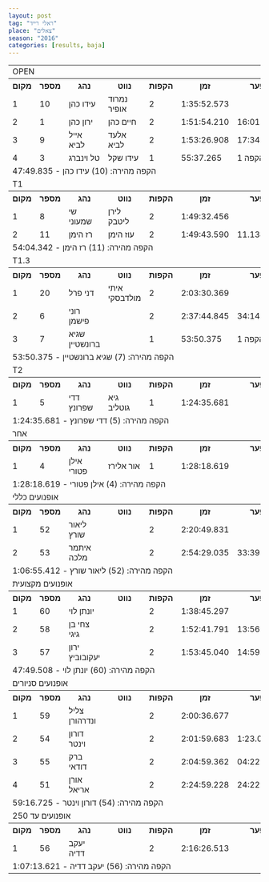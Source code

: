 ```yaml
---
layout: post
tag: "ראלי רייד"
place: "צאלים"
season: "2016"
categories: [results, baja]
---
```

<table class="line_color">
<tr>
    <td colspan="99" class="title_font">OPEN</td>
</tr>
<tr class="rnkh_bkcolor">
    <th class="rnkh_font">מקום</th>
    <th class="rnkh_font">מספר</th>
    <th class="rnkh_font">נהג</th>
    <th class="rnkh_font">נווט</th>
    <th class="rnkh_font">הקפות</th>
    <th class="rnkh_font">זמן</th>
    <th class="rnkh_font">פער</th>
    <th class="rnkh_font">הקפה מהירה</th>
</tr>
<tr class="rnk_bkcolor">
    <td class="rnk_font">1</td>
    <td class="rnk_font">10</td>
    <td class="rnk_font">עידו כהן</td>
    <td class="rnk_font">נמרוד אופיר</td>
    <td class="rnk_font">2</td>
    <td class="rnk_font">1:35:52.573</td>
    <td class="rnk_font"></td>
    <td class="rnk_font">47:49.835</td>
</tr>
<tr class="rnk_bkcolor">
    <td class="rnk_font">2</td>
    <td class="rnk_font">1</td>
    <td class="rnk_font">ירון כהן</td>
    <td class="rnk_font">חיים כהן</td>
    <td class="rnk_font">2</td>
    <td class="rnk_font">1:51:54.210</td>
    <td class="rnk_font">16:01.637</td>
    <td class="rnk_font">50:57.509</td>
</tr>
<tr class="rnk_bkcolor">
    <td class="rnk_font">3</td>
    <td class="rnk_font">9</td>
    <td class="rnk_font">אייל לביא</td>
    <td class="rnk_font">אלעד לביא</td>
    <td class="rnk_font">2</td>
    <td class="rnk_font">1:53:26.908</td>
    <td class="rnk_font">17:34.335</td>
    <td class="rnk_font">48:01.074</td>
</tr>
<tr class="rnk_bkcolor">
    <td class="rnk_font">4</td>
    <td class="rnk_font">3</td>
    <td class="rnk_font">טל וינברג</td>
    <td class="rnk_font">עידו שקל</td>
    <td class="rnk_font">1</td>
    <td class="rnk_font">55:37.265</td>
    <td class="rnk_font">1 הקפה</td>
    <td class="rnk_font">55:37.265</td>
</tr>
<tr>
    <td colspan="99" class="comment_font">הקפה מהירה: (10) עידו כהן - 47:49.835</td>
</tr>
<tr>
    <td colspan="99" class="title_font">T1</td>
</tr>
<tr class="rnkh_bkcolor">
    <th class="rnkh_font">מקום</th>
    <th class="rnkh_font">מספר</th>
    <th class="rnkh_font">נהג</th>
    <th class="rnkh_font">נווט</th>
    <th class="rnkh_font">הקפות</th>
    <th class="rnkh_font">זמן</th>
    <th class="rnkh_font">פער</th>
    <th class="rnkh_font">הקפה מהירה</th>
</tr>
<tr class="rnk_bkcolor">
    <td class="rnk_font">1</td>
    <td class="rnk_font">8</td>
    <td class="rnk_font">שי שמעוני</td>
    <td class="rnk_font">לירן ליטבק</td>
    <td class="rnk_font">2</td>
    <td class="rnk_font">1:49:32.456</td>
    <td class="rnk_font"></td>
    <td class="rnk_font">54:14.595</td>
</tr>
<tr class="rnk_bkcolor">
    <td class="rnk_font">2</td>
    <td class="rnk_font">11</td>
    <td class="rnk_font">רז הימן</td>
    <td class="rnk_font">עוז הימן</td>
    <td class="rnk_font">2</td>
    <td class="rnk_font">1:49:43.590</td>
    <td class="rnk_font">11.134</td>
    <td class="rnk_font">54:04.342</td>
</tr>
<tr>
    <td colspan="99" class="comment_font">הקפה מהירה: (11) רז הימן - 54:04.342</td>
</tr>
<tr>
    <td colspan="99" class="title_font">T1.3</td>
</tr>
<tr class="rnkh_bkcolor">
    <th class="rnkh_font">מקום</th>
    <th class="rnkh_font">מספר</th>
    <th class="rnkh_font">נהג</th>
    <th class="rnkh_font">נווט</th>
    <th class="rnkh_font">הקפות</th>
    <th class="rnkh_font">זמן</th>
    <th class="rnkh_font">פער</th>
    <th class="rnkh_font">הקפה מהירה</th>
</tr>
<tr class="rnk_bkcolor">
    <td class="rnk_font">1</td>
    <td class="rnk_font">20</td>
    <td class="rnk_font">דני פרל</td>
    <td class="rnk_font">איתי מולדבסקי</td>
    <td class="rnk_font">2</td>
    <td class="rnk_font">2:03:30.369</td>
    <td class="rnk_font"></td>
    <td class="rnk_font">57:13.028</td>
</tr>
<tr class="rnk_bkcolor">
    <td class="rnk_font">2</td>
    <td class="rnk_font">6</td>
    <td class="rnk_font">רוני פישמן</td>
    <td class="rnk_font"></td>
    <td class="rnk_font">2</td>
    <td class="rnk_font">2:37:44.845</td>
    <td class="rnk_font">34:14.476</td>
    <td class="rnk_font">56:53.953</td>
</tr>
<tr class="rnk_bkcolor">
    <td class="rnk_font">3</td>
    <td class="rnk_font">7</td>
    <td class="rnk_font">שגיא ברונשטיין</td>
    <td class="rnk_font"></td>
    <td class="rnk_font">1</td>
    <td class="rnk_font">53:50.375</td>
    <td class="rnk_font">1 הקפה</td>
    <td class="rnk_font">53:50.375</td>
</tr>
<tr>
    <td colspan="99" class="comment_font">הקפה מהירה: (7) שגיא ברונשטיין - 53:50.375</td>
</tr>
<tr>
    <td colspan="99" class="title_font">T2</td>
</tr>
<tr class="rnkh_bkcolor">
    <th class="rnkh_font">מקום</th>
    <th class="rnkh_font">מספר</th>
    <th class="rnkh_font">נהג</th>
    <th class="rnkh_font">נווט</th>
    <th class="rnkh_font">הקפות</th>
    <th class="rnkh_font">זמן</th>
    <th class="rnkh_font">פער</th>
    <th class="rnkh_font">הקפה מהירה</th>
</tr>
<tr class="rnk_bkcolor">
    <td class="rnk_font">1</td>
    <td class="rnk_font">5</td>
    <td class="rnk_font">דדי שפרונץ</td>
    <td class="rnk_font">גיא גוטליב</td>
    <td class="rnk_font">1</td>
    <td class="rnk_font">1:24:35.681</td>
    <td class="rnk_font"></td>
    <td class="rnk_font">1:24:35.681</td>
</tr>
<tr>
    <td colspan="99" class="comment_font">הקפה מהירה: (5) דדי שפרונץ - 1:24:35.681</td>
</tr>
<tr>
    <td colspan="99" class="title_font">אחר</td>
</tr>
<tr class="rnkh_bkcolor">
    <th class="rnkh_font">מקום</th>
    <th class="rnkh_font">מספר</th>
    <th class="rnkh_font">נהג</th>
    <th class="rnkh_font">נווט</th>
    <th class="rnkh_font">הקפות</th>
    <th class="rnkh_font">זמן</th>
    <th class="rnkh_font">פער</th>
    <th class="rnkh_font">הקפה מהירה</th>
</tr>
<tr class="rnk_bkcolor">
    <td class="rnk_font">1</td>
    <td class="rnk_font">4</td>
    <td class="rnk_font">אילן פטורי</td>
    <td class="rnk_font">אור אלירז</td>
    <td class="rnk_font">1</td>
    <td class="rnk_font">1:28:18.619</td>
    <td class="rnk_font"></td>
    <td class="rnk_font">1:28:18.619</td>
</tr>
<tr>
    <td colspan="99" class="comment_font">הקפה מהירה: (4) אילן פטורי - 1:28:18.619</td>
</tr>
<tr>
    <td colspan="99" class="title_font">אופנועים כללי</td>
</tr>
<tr class="rnkh_bkcolor">
    <th class="rnkh_font">מקום</th>
    <th class="rnkh_font">מספר</th>
    <th class="rnkh_font">נהג</th>
    <th class="rnkh_font">נווט</th>
    <th class="rnkh_font">הקפות</th>
    <th class="rnkh_font">זמן</th>
    <th class="rnkh_font">פער</th>
    <th class="rnkh_font">הקפה מהירה</th>
</tr>
<tr class="rnk_bkcolor">
    <td class="rnk_font">1</td>
    <td class="rnk_font">52</td>
    <td class="rnk_font">ליאור שורץ</td>
    <td class="rnk_font"></td>
    <td class="rnk_font">2</td>
    <td class="rnk_font">2:20:49.831</td>
    <td class="rnk_font"></td>
    <td class="rnk_font">1:06:55.412</td>
</tr>
<tr class="rnk_bkcolor">
    <td class="rnk_font">2</td>
    <td class="rnk_font">53</td>
    <td class="rnk_font">איתמר מלכה</td>
    <td class="rnk_font"></td>
    <td class="rnk_font">2</td>
    <td class="rnk_font">2:54:29.035</td>
    <td class="rnk_font">33:39.204</td>
    <td class="rnk_font">1:12:33.177</td>
</tr>
<tr>
    <td colspan="99" class="comment_font">הקפה מהירה: (52) ליאור שורץ - 1:06:55.412</td>
</tr>
<tr>
    <td colspan="99" class="title_font">אופנועים מקצועית</td>
</tr>
<tr class="rnkh_bkcolor">
    <th class="rnkh_font">מקום</th>
    <th class="rnkh_font">מספר</th>
    <th class="rnkh_font">נהג</th>
    <th class="rnkh_font">נווט</th>
    <th class="rnkh_font">הקפות</th>
    <th class="rnkh_font">זמן</th>
    <th class="rnkh_font">פער</th>
    <th class="rnkh_font">הקפה מהירה</th>
</tr>
<tr class="rnk_bkcolor">
    <td class="rnk_font">1</td>
    <td class="rnk_font">60</td>
    <td class="rnk_font">יונתן לוי</td>
    <td class="rnk_font"></td>
    <td class="rnk_font">2</td>
    <td class="rnk_font">1:38:45.297</td>
    <td class="rnk_font"></td>
    <td class="rnk_font">47:49.508</td>
</tr>
<tr class="rnk_bkcolor">
    <td class="rnk_font">2</td>
    <td class="rnk_font">58</td>
    <td class="rnk_font">צחי בן גיגי</td>
    <td class="rnk_font"></td>
    <td class="rnk_font">2</td>
    <td class="rnk_font">1:52:41.791</td>
    <td class="rnk_font">13:56.494</td>
    <td class="rnk_font">55:11.110</td>
</tr>
<tr class="rnk_bkcolor">
    <td class="rnk_font">3</td>
    <td class="rnk_font">57</td>
    <td class="rnk_font">ירון יעקובוביץ</td>
    <td class="rnk_font"></td>
    <td class="rnk_font">2</td>
    <td class="rnk_font">1:53:45.040</td>
    <td class="rnk_font">14:59.743</td>
    <td class="rnk_font">54:57.861</td>
</tr>
<tr>
    <td colspan="99" class="comment_font">הקפה מהירה: (60) יונתן לוי - 47:49.508</td>
</tr>
<tr>
    <td colspan="99" class="title_font">אופנועים סניורים</td>
</tr>
<tr class="rnkh_bkcolor">
    <th class="rnkh_font">מקום</th>
    <th class="rnkh_font">מספר</th>
    <th class="rnkh_font">נהג</th>
    <th class="rnkh_font">נווט</th>
    <th class="rnkh_font">הקפות</th>
    <th class="rnkh_font">זמן</th>
    <th class="rnkh_font">פער</th>
    <th class="rnkh_font">הקפה מהירה</th>
</tr>
<tr class="rnk_bkcolor">
    <td class="rnk_font">1</td>
    <td class="rnk_font">59</td>
    <td class="rnk_font">צליל ונדרהורן</td>
    <td class="rnk_font"></td>
    <td class="rnk_font">2</td>
    <td class="rnk_font">2:00:36.677</td>
    <td class="rnk_font"></td>
    <td class="rnk_font">1:00:02.281</td>
</tr>
<tr class="rnk_bkcolor">
    <td class="rnk_font">2</td>
    <td class="rnk_font">54</td>
    <td class="rnk_font">דורון וינטר</td>
    <td class="rnk_font"></td>
    <td class="rnk_font">2</td>
    <td class="rnk_font">2:01:59.683</td>
    <td class="rnk_font">1:23.006</td>
    <td class="rnk_font">59:16.725</td>
</tr>
<tr class="rnk_bkcolor">
    <td class="rnk_font">3</td>
    <td class="rnk_font">55</td>
    <td class="rnk_font">ברק דודאי</td>
    <td class="rnk_font"></td>
    <td class="rnk_font">2</td>
    <td class="rnk_font">2:04:59.362</td>
    <td class="rnk_font">04:22.685</td>
    <td class="rnk_font">1:01:51.548</td>
</tr>
<tr class="rnk_bkcolor">
    <td class="rnk_font">4</td>
    <td class="rnk_font">51</td>
    <td class="rnk_font">אורן אריאל</td>
    <td class="rnk_font"></td>
    <td class="rnk_font">2</td>
    <td class="rnk_font">2:24:59.228</td>
    <td class="rnk_font">24:22.551</td>
    <td class="rnk_font">1:12:09.582</td>
</tr>
<tr>
    <td colspan="99" class="comment_font">הקפה מהירה: (54) דורון וינטר - 59:16.725</td>
</tr>
<tr>
    <td colspan="99" class="title_font">אופנועים עד 250</td>
</tr>
<tr class="rnkh_bkcolor">
    <th class="rnkh_font">מקום</th>
    <th class="rnkh_font">מספר</th>
    <th class="rnkh_font">נהג</th>
    <th class="rnkh_font">נווט</th>
    <th class="rnkh_font">הקפות</th>
    <th class="rnkh_font">זמן</th>
    <th class="rnkh_font">פער</th>
    <th class="rnkh_font">הקפה מהירה</th>
</tr>
<tr class="rnk_bkcolor">
    <td class="rnk_font">1</td>
    <td class="rnk_font">56</td>
    <td class="rnk_font">יעקב דדיה</td>
    <td class="rnk_font"></td>
    <td class="rnk_font">2</td>
    <td class="rnk_font">2:16:26.513</td>
    <td class="rnk_font"></td>
    <td class="rnk_font">1:07:13.621</td>
</tr>
<tr>
    <td colspan="99" class="comment_font">הקפה מהירה: (56) יעקב דדיה - 1:07:13.621</td>
</tr>
</table>
